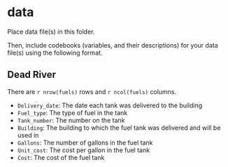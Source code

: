 # data

Place data file(s) in this folder.

Then, include codebooks (variables, and their descriptions) for your data file(s)
using the following format.

## Dead River

There are `r nrow(fuels)` rows and `r ncol(fuels)` columns.

- `Delivery_date`: The date each tank was delivered to the building
- `Fuel_type`: The type of fuel in the tank
- `Tank_number`: The number on the tank
- `Building`: The building to which the fuel tank was delivered and will be used in
- `Gallons`: The number of gallons in the fuel tank
- `Unit_cost`: The cost per gallon in the fuel tank
- `Cost`: The cost of the fuel tank
